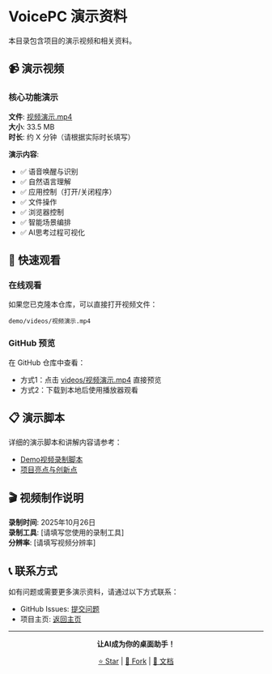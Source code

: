 # VoicePC 演示资料

本目录包含项目的演示视频和相关资料。

## 📹 演示视频

### 核心功能演示

**文件**: [视频演示.mp4](videos/视频演示.mp4)  
**大小**: 33.5 MB  
**时长**: 约 X 分钟（请根据实际时长填写）

**演示内容**:
- ✅ 语音唤醒与识别
- ✅ 自然语言理解
- ✅ 应用控制（打开/关闭程序）
- ✅ 文件操作
- ✅ 浏览器控制
- ✅ 智能场景编排
- ✅ AI思考过程可视化

## 🎯 快速观看

### 在线观看
如果您已克隆本仓库，可以直接打开视频文件：
```
demo/videos/视频演示.mp4
```

### GitHub 预览
在 GitHub 仓库中查看：
- 方式1：点击 [videos/视频演示.mp4](videos/视频演示.mp4) 直接预览
- 方式2：下载到本地后使用播放器观看

## 📋 演示脚本

详细的演示脚本和讲解内容请参考：
- [Demo视频录制脚本](../Demo视频录制脚本.md)
- [项目亮点与创新点](../项目亮点与创新点.md)

## 🎬 视频制作说明

**录制时间**: 2025年10月26日  
**录制工具**: [请填写您使用的录制工具]  
**分辨率**: [请填写视频分辨率]  

## 📞 联系方式

如有问题或需要更多演示资料，请通过以下方式联系：
- GitHub Issues: [提交问题](https://github.com/xueyy-999/ai-voice-assistant/issues)
- 项目主页: [返回主页](../)

---

<div align="center">

**让AI成为你的桌面助手！**

[⭐ Star](https://github.com/xueyy-999/ai-voice-assistant) | [🍴 Fork](https://github.com/xueyy-999/ai-voice-assistant/fork) | [📖 文档](../docs/)

</div>

